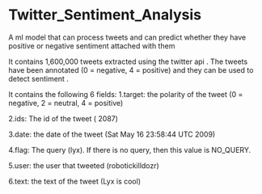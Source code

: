 # Twitter_Sentiment_Analysis
A ml model that can process tweets and can predict whether they have positive or negative sentiment attached with them

It contains 1,600,000 tweets extracted using the twitter api . The tweets have been annotated (0 = negative, 4 = positive) and they can be used to detect sentiment .

It contains the following 6 fields:
1.target: the polarity of the tweet (0 = negative, 2 = neutral, 4 = positive)

2.ids: The id of the tweet ( 2087)

3.date: the date of the tweet (Sat May 16 23:58:44 UTC 2009)

4.flag: The query (lyx). If there is no query, then this value is NO_QUERY.

5.user: the user that tweeted (robotickilldozr)

6.text: the text of the tweet (Lyx is cool)
